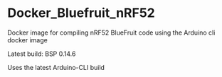 # Docker_Bluefruit_nRF52
Docker image for compiling nRF52 BlueFruit code using the Arduino cli docker image 

Latest build: BSP 0.14.6

Uses the latest Arduino-CLI build
